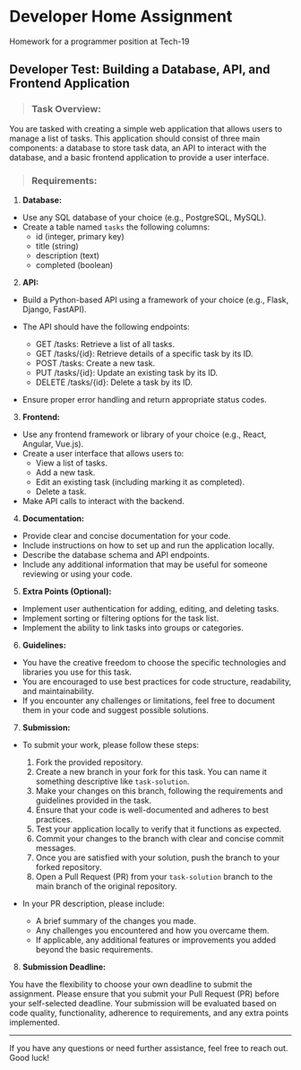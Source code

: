 # Developer Home Assignment

Homework for a programmer position at Tech-19

## **Developer Test: Building a Database, API, and Frontend Application**

> ### Task Overview:

You are tasked with creating a simple web application that allows users to manage a list of tasks. This application should consist of three main components: a database to store task data, an API to interact with the database, and a basic frontend application to provide a user interface.

> ### Requirements:

1. **Database:**
   
- Use any SQL database of your choice (e.g., PostgreSQL, MySQL).
- Create a table named `tasks` the following columns:
  - id (integer, primary key)
  - title (string)
  - description (text)
  - completed (boolean)

2. **API:**
   
- Build a Python-based API using a framework of your choice (e.g., Flask, Django, FastAPI).
- The API should have the following endpoints:
  - GET /tasks: Retrieve a list of all tasks.
  - GET /tasks/{id}: Retrieve details of a specific task by its ID.
  - POST /tasks: Create a new task.
  - PUT /tasks/{id}: Update an existing task by its ID.
  - DELETE /tasks/{id}: Delete a task by its ID.

- Ensure proper error handling and return appropriate status codes.

3. **Frontend:**
   
- Use any frontend framework or library of your choice (e.g., React, Angular, Vue.js).
- Create a user interface that allows users to:
  - View a list of tasks.
  - Add a new task.
  - Edit an existing task (including marking it as completed).
  - Delete a task.
- Make API calls to interact with the backend.

4. **Documentation:**
   
- Provide clear and concise documentation for your code.
- Include instructions on how to set up and run the application locally.
- Describe the database schema and API endpoints.
- Include any additional information that may be useful for someone reviewing or using your code.

5. **Extra Points (Optional):**
   
- Implement user authentication for adding, editing, and deleting tasks.
- Implement sorting or filtering options for the task list.
- Implement the ability to link tasks into groups or categories.

6. **Guidelines:**

- You have the creative freedom to choose the specific technologies and libraries you use for this task.
- You are encouraged to use best practices for code structure, readability, and maintainability.
- If you encounter any challenges or limitations, feel free to document them in your code and suggest possible solutions.

7. **Submission:**

- To submit your work, please follow these steps:

  1. Fork the provided repository.
  2. Create a new branch in your fork for this task. You can name it something descriptive like `task-solution`.
  3. Make your changes on this branch, following the requirements and guidelines provided in the task.
  4. Ensure that your code is well-documented and adheres to best practices.
  5. Test your application locally to verify that it functions as expected.
  6. Commit your changes to the branch with clear and concise commit messages.
  7. Once you are satisfied with your solution, push the branch to your forked repository.
  8. Open a Pull Request (PR) from your `task-solution` branch to the main branch of the original repository.

- In your PR description, please include:

  - A brief summary of the changes you made.
  - Any challenges you encountered and how you overcame them.
  - If applicable, any additional features or improvements you added beyond the basic requirements.

8. **Submission Deadline:**

You have the flexibility to choose your own deadline to submit the assignment. Please ensure that you submit your Pull Request (PR) before your self-selected deadline. Your submission will be evaluated based on code quality, functionality, adherence to requirements, and any extra points implemented.

<hr>

If you have any questions or need further assistance, feel free to reach out. Good luck!
